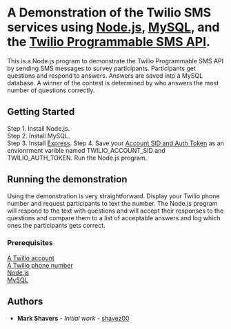   # A Demonstration of the Twilio SMS services using [Node.js](https://nodejs.org/en/), [MySQL](https://www.mysql.com/), and the [Twilio Programmable SMS API](https://www.twilio.com/sms). 

This is a Node.js program to demonstrate the Twilio Programmable SMS API by sending SMS messages to survey participants. Participants get questions and respond to answers.  Answers are saved into a MySQL database.  A winner of the contest is determined by who answers the most number of questions correctly.

## Getting Started

Step 1.  Install Node.js.</br>
Step 2.  Install MySQL.</br>
Step 3.  Install [Express](https://expressjs.com/).
Step 4.  Save your [Account SID and Auth Token](https://www.twilio.com/docs/usage/secure-credentials) as an envionrment varible named TWILIO_ACCOUNT_SID and TWILIO_AUTH_TOKEN.
Run the Node.js program.</br>

## Running the demonstration 

Using the demonstration is very straightforward.  Display your Twilio phone number and request participants to text the number.  The Node.js program will respond to the text with questions and will accept their responses to the questions and compare them to a list of acceptable answers and log which ones the participants gets correct.

### Prerequisites

[A Twilio account](https://www.twilio.com/console)</br>
[A Twilio phone number](https://www.twilio.com/docs/phone-numbers)</br>
[Node.js](https://nodejs.org/en/)</br>
[MySQL](https://www.mysql.com/)</br>

## Authors

* **Mark Shavers** - *Initial work* - [shavez00](https://github.com/shavez00)

